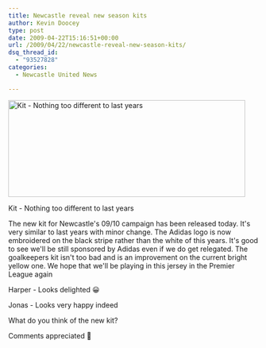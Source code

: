 ```yaml
---
title: Newcastle reveal new season kits
author: Kevin Doocey
type: post
date: 2009-04-22T15:16:51+00:00
url: /2009/04/22/newcastle-reveal-new-season-kits/
dsq_thread_id:
  - "93527828"
categories:
  - Newcastle United News

---
```

<div style="width: 477px" class="wp-caption aligncenter">
  <img src="http://www.nufcblog.com/wp-content/uploads/2009/04/nufc-new-kits1.jpg" alt="Kit - Nothing too different to last years" width="477" height="195" />
  
  <p class="wp-caption-text">
    Kit - Nothing too different to last years
  </p>
</div>

The new kit for Newcastle's 09/10 campaign has been released today. It's very similar to last years with minor change. The Adidas logo is now embroidered on the black stripe rather than the white of this years. It's good to see we'll be still sponsored by Adidas even if we do get relegated. The goalkeepers kit isn't too bad and is an improvement on the current bright yellow one. We hope that we'll be playing in this jersey in the Premier League again

<div style="width: 334px" class="wp-caption aligncenter">
  <p class="wp-caption-text">
    Harper - Looks delighted 😀
  </p>
</div>

<p style="text-align: center;">
  <div style="width: 334px" class="wp-caption aligncenter">
    <p class="wp-caption-text">
      Jonas - Looks very happy indeed
    </p>
  </div>
  
  <p style="text-align: left;">
    What do you think of the new kit?
  </p>
  
  <p style="text-align: left;">
    Comments appreciated 🙂
  </p>